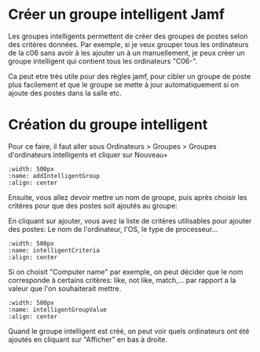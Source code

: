 
# Créer un groupe intelligent Jamf

Les groupes intelligents permettent de créer des groupes de postes selon des critères données.
Par exemple, si je veux grouper tous les ordinateurs de la c06 sans avoir à les ajouter un à un manuellement,
je peux créer un groupe intelligent qui contient tous les ordinateurs "C06-". 

Ca peut etre très utile pour des règles jamf, pour cibler un groupe de poste plus facilement et que le groupe se mette à jour automatiquement si on ajoute des postes dans la salle etc.

# Création du groupe intelligent

Pour ce faire, il faut aller sous Ordinateurs > Groupes > Groupes d'ordinateurs intelligents et cliquer sur Nouveau+

```{image} images/addIntelligentGroup.png
:width: 500px
:name: addIntelligentGroup
:align: center
```

Ensuite, vous allez devoir mettre un nom de groupe, puis après choisir les critères pour que des postes soit ajoutés au groupe:

En cliquant sur ajouter, vous avez la liste de critères utilisables pour ajouter des postes: Le nom de l'ordinateur, l'OS, le type de processeur...

```{image} images/intelligentCriteria.png
:width: 500px
:name: intelligentCriteria
:align: center
```

Si on choisit "Computer name" par exemple, on peut décider que le nom corresponde à certains critères: like, not like, match,... par rapport a la valeur que l'on souhaiterait mettre.

```{image} images/intelligentCriteria.png
:width: 500px
:name: intelligentGroupValue
:align: center
```

Quand le groupe intelligent est créé, on peut voir quels ordinateurs ont été ajoutés en cliquant sur "Afficher" en bas à droite.



